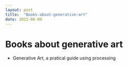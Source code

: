 ```yaml
---
layout: post
title:  "Books-about-generative-art"
date: 2022-06-09
---
```


# Books about generative art

- Generative Art, a pratical guide using processing